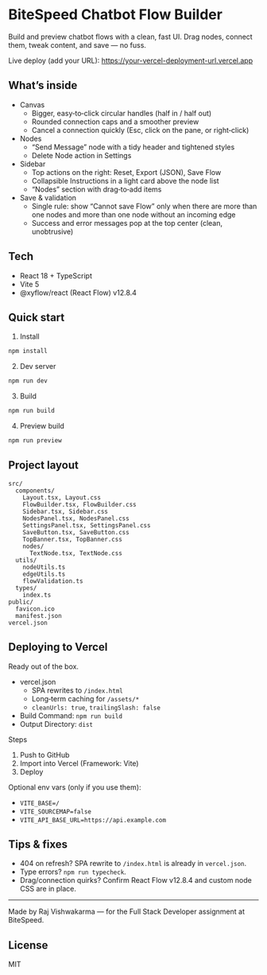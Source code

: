 # BiteSpeed Chatbot Flow Builder

Build and preview chatbot flows with a clean, fast UI. Drag nodes, connect them, tweak content, and save — no fuss.

Live deploy (add your URL): https://your-vercel-deployment-url.vercel.app

## What’s inside
- Canvas
  - Bigger, easy‑to‑click circular handles (half in / half out)
  - Rounded connection caps and a smoother preview
  - Cancel a connection quickly (Esc, click on the pane, or right‑click)
- Nodes
  - “Send Message” node with a tidy header and tightened styles
  - Delete Node action in Settings
- Sidebar
  - Top actions on the right: Reset, Export (JSON), Save Flow
  - Collapsible Instructions in a light card above the node list
  - “Nodes” section with drag‑to‑add items
- Save & validation
  - Single rule: show “Cannot save Flow” only when there are more than one nodes and more than one node without an incoming edge
  - Success and error messages pop at the top center (clean, unobtrusive)

## Tech
- React 18 + TypeScript
- Vite 5
- @xyflow/react (React Flow) v12.8.4

## Quick start
1) Install
```sh
npm install
```

2) Dev server
```sh
npm run dev
```

3) Build
```sh
npm run build
```

4) Preview build
```sh
npm run preview
```

## Project layout
```
src/
  components/
    Layout.tsx, Layout.css
    FlowBuilder.tsx, FlowBuilder.css
    Sidebar.tsx, Sidebar.css
    NodesPanel.tsx, NodesPanel.css
    SettingsPanel.tsx, SettingsPanel.css
    SaveButton.tsx, SaveButton.css
    TopBanner.tsx, TopBanner.css
    nodes/
      TextNode.tsx, TextNode.css
  utils/
    nodeUtils.ts
    edgeUtils.ts
    flowValidation.ts
  types/
    index.ts
public/
  favicon.ico
  manifest.json
vercel.json
```

## Deploying to Vercel
Ready out of the box.

- vercel.json
  - SPA rewrites to `/index.html`
  - Long‑term caching for `/assets/*`
  - `cleanUrls: true`, `trailingSlash: false`
- Build Command: `npm run build`
- Output Directory: `dist`

Steps
1) Push to GitHub
2) Import into Vercel (Framework: Vite)
3) Deploy

Optional env vars (only if you use them):
- `VITE_BASE=/`
- `VITE_SOURCEMAP=false`
- `VITE_API_BASE_URL=https://api.example.com`

## Tips & fixes
- 404 on refresh? SPA rewrite to `/index.html` is already in `vercel.json`.
- Type errors? `npm run typecheck`.
- Drag/connection quirks? Confirm React Flow v12.8.4 and custom node CSS are in place.

---

Made by Raj Vishwakarma — for the Full Stack Developer assignment at BiteSpeed.

## License
MIT
